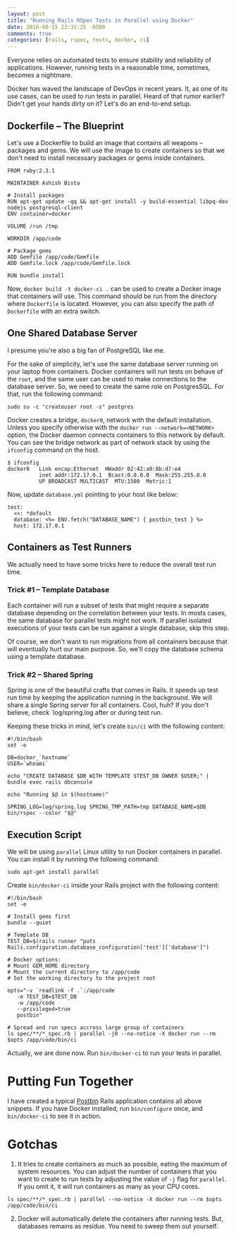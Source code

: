 ```yaml
---
layout: post
title: "Running Rails RSpec Tests in Parallel using Docker"
date: 2016-08-15 23:31:25 -0500
comments: true
categories: [rails, rspec, tests, docker, ci]
---
```


Everyone relies on automated tests to ensure stability and reliability of applications. However, running tests in a reasonable time, sometimes, becomes a nightmare.

Docker has waved the landscape of DevOps in recent years. It, as one of its use cases, can be used to run tests in parallel. Heard of that rumor earlier? Didn't get your hands dirty on it? Let's do an end-to-end setup.

## Dockerfile – The Blueprint

Let's use a Dockerfile to build an image that contains all weapons – packages and gems. We will use the image to create containers so that we don't need to install necessary packages or gems inside containers.

```
FROM ruby:2.3.1

MAINTAINER Ashish Bista

# Install packages
RUN apt-get update -qq && apt-get install -y build-essential libpq-dev nodejs postgresql-client
ENV container=docker

VOLUME /run /tmp

WORKDIR /app/code

# Package gems
ADD Gemfile /app/code/Gemfile
ADD Gemfile.lock /app/code/Gemfile.lock

RUN bundle install
```

Now, `docker build -t docker-ci .` can be used to create a Docker image that containers will use. This command should be run from the directory where `Dockerfile` is located. However, you can also specify the path of `Dockerfile` with an extra switch.

## One Shared Database Server

I presume you're also a big fan of PostgreSQL like me.

For the sake of simplicity, let's use the same database server running on your laptop from containers. Docker containers will run tests on  behave of the `root`, and the same user can be used to make connections to the database server. So, we need to create the same role on PostgresSQL. 
For that, run the following command:

```
sudo su -c "createuser root -s" postgres
```

Docker creates a bridge, `docker0`, network with the default installation. Unless you specify otherwise with the `docker run --network=<NETWORK>` option, the Docker daemon connects containers to this network by default. You can see the bridge network as part of network stack by using the `ifconfig` command on the host.

```
$ ifconfig
docker0   Link encap:Ethernet  HWaddr 02:42:a0:8b:d7:e4  
          inet addr:172.17.0.1  Bcast:0.0.0.0  Mask:255.255.0.0
          UP BROADCAST MULTICAST  MTU:1500  Metric:1
```

Now, update `database.yml` pointing to your host like below:

```
test:
  <<: *default
  database: <%= ENV.fetch("DATABASE_NAME") { postbin_test } %>
  host: 172.17.0.1
```

## Containers as Test Runners

We actually need to have some tricks here to reduce the overall test run time.

### Trick #1 – Template Database
Each container will run a subset of tests that might require a separate database depending on the correlation between your tests. In mosts cases, the same database for parallel tests might not work. If parallel isolated executions of your tests can be run against a single database, skip this step.

Of course, we don't want to run migrations from all containers because that will eventually hurt our main purpose. So, we'll copy the database schema using a template database.

### Trick #2 – Shared Spring

Spring is one of the beautiful crafts that comes in Rails. It speeds up test run time by keeping the application running in the background. We will share a single Spring server for all containers. Cool, huh? If you don't believe, check `log/spring.log after or during test run.

Keeping these tricks in mind, let's create `bin/ci` with the following content:

```
#!/bin/bash
set -e

DB=docker_`hostname`
USER=`whoami`

echo "CREATE DATABASE $DB WITH TEMPLATE $TEST_DB OWNER $USER;" | bundle exec rails dbconsole

echo "Running $@ in $(hostname)"

SPRING_LOG=log/spring.log SPRING_TMP_PATH=tmp DATABASE_NAME=$DB bin/rspec --color "$@"

```

## Execution Script
We will be using `parallel` Linux utility to run Docker containers in parallel. You can install it by running the following command:

```
sudo apt-get install parallel
```

Create `bin/docker-ci` inside your Rails project with the following content:

```
#!/bin/bash
set -e

# Install gems first
bundle --quiet

# Template DB
TEST_DB=$(rails runner "puts Rails.configuration.database_configuration['test']['database']")

# Docker options:
# Mount GEM_HOME directory
# Mount the current directory to /app/code
# Set the working directory to the project root

opts="-v `readlink -f .`:/app/code
   -e TEST_DB=$TEST_DB
   -w /app/code
   --privileged=true
   postbin"

# Spread and run specs accross large group of containers
ls spec/**/*_spec.rb | parallel -j0 --no-notice -X docker run --rm $opts /app/code/bin/ci

```


Actually, we are done now. Run `bin/docker-ci` to run your tests in
parallel.

# Putting Fun Together

I have created a typical [Postbin](https://github.com/ashishbista/postbin) Rails application contains all above snippets. If you have Docker installed, run `bin/configure` once, and `bin/docker-ci` to see it in action.

# Gotchas
1. It tries to create containers as much as possible, eating the maximum of system resources. You can adjust the number of containers that you want to create to run tests by adjusting the value of `-j` flag for `parallel`. If you omit it, it will run containers as many as your CPU cores.

```
ls spec/**/*_spec.rb | parallel --no-notice -X docker run --rm $opts /app/code/bin/ci
```
2. Docker will automatically delete the containers after running tests. But, databases remains as residue. You need to sweep them out yourself.

